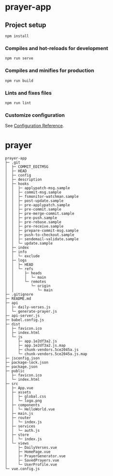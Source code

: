 # prayer-app

## Project setup
```
npm install
```

### Compiles and hot-reloads for development
```
npm run serve
```

### Compiles and minifies for production
```
npm run build
```

### Lints and fixes files
```
npm run lint
```

### Customize configuration
See [Configuration Reference](https://cli.vuejs.org/config/).
# prayer


```
prayer-app
├─ .git
│  ├─ COMMIT_EDITMSG
│  ├─ HEAD
│  ├─ config
│  ├─ description
│  ├─ hooks
│  │  ├─ applypatch-msg.sample
│  │  ├─ commit-msg.sample
│  │  ├─ fsmonitor-watchman.sample
│  │  ├─ post-update.sample
│  │  ├─ pre-applypatch.sample
│  │  ├─ pre-commit.sample
│  │  ├─ pre-merge-commit.sample
│  │  ├─ pre-push.sample
│  │  ├─ pre-rebase.sample
│  │  ├─ pre-receive.sample
│  │  ├─ prepare-commit-msg.sample
│  │  ├─ push-to-checkout.sample
│  │  ├─ sendemail-validate.sample
│  │  └─ update.sample
│  ├─ index
│  ├─ info
│  │  └─ exclude
│  ├─ logs
│  │  ├─ HEAD
│  │  └─ refs
│  │     ├─ heads
│  │     │  └─ main
│  │     └─ remotes
│  │        └─ origin
│  │           └─ main
├─ .gitignore
├─ README.md
├─ api
│  ├─ daily-verses.js
│  └─ generate-prayer.js
├─ api-server.js
├─ babel.config.js
├─ dist
│  ├─ favicon.ico
│  ├─ index.html
│  └─ js
│     ├─ app.1e2df3a2.js
│     ├─ app.1e2df3a2.js.map
│     ├─ chunk-vendors.5ce2045a.js
│     └─ chunk-vendors.5ce2045a.js.map
├─ jsconfig.json
├─ package-lock.json
├─ package.json
├─ public
│  ├─ favicon.ico
│  └─ index.html
├─ src
│  ├─ App.vue
│  ├─ assets
│  │  ├─ global.css
│  │  └─ logo.png
│  ├─ components
│  │  └─ HelloWorld.vue
│  ├─ main.js
│  ├─ router
│  │  └─ index.js
│  ├─ services
│  │  └─ auth.js
│  ├─ store
│  │  └─ index.js
│  └─ views
│     ├─ DailyVerses.vue
│     ├─ HomePage.vue
│     ├─ PrayerGenerator.vue
│     ├─ SavedPrayers.vue
│     └─ UserProfile.vue
└─ vue.config.js

```